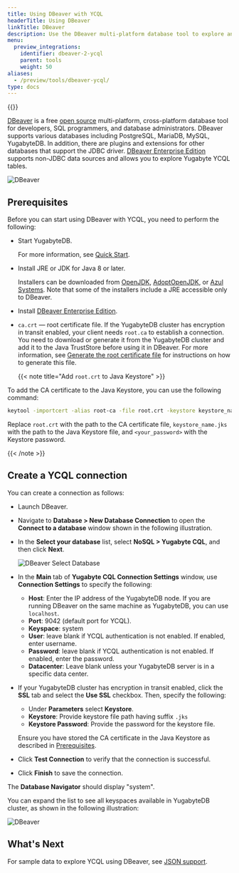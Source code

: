 ```yaml
---
title: Using DBeaver with YCQL
headerTitle: Using DBeaver
linkTitle: DBeaver
description: Use the DBeaver multi-platform database tool to explore and query YugabyteDB YCQL.
menu:
  preview_integrations:
    identifier: dbeaver-2-ycql
    parent: tools
    weight: 50
aliases:
  - /preview/tools/dbeaver-ycql/
type: docs
---
```


{{<api-tabs>}}

[DBeaver](https://dbeaver.io/) is a free [open source](https://github.com/dbeaver/dbeaver) multi-platform, cross-platform database tool for developers, SQL programmers, and database administrators. DBeaver supports various databases including PostgreSQL, MariaDB, MySQL, YugabyteDB. In addition, there are plugins and extensions for other databases that support the JDBC driver. [DBeaver Enterprise Edition](https://dbeaver.com/) supports non-JDBC data sources and allows you to explore Yugabyte YCQL tables.

![DBeaver](/images/develop/tools/dbeaver/dbeaver-view.png)

## Prerequisites

Before you can start using DBeaver with YCQL, you need to perform the following:

- Start YugabyteDB.

  For more information, see [Quick Start](/preview/tutorials/quick-start/macos/).

- Install JRE or JDK for Java 8 or later.

  Installers can be downloaded from [OpenJDK](http://jdk.java.net/), [AdoptOpenJDK](https://adoptopenjdk.net/), or [Azul Systems](https://www.azul.com/downloads/zulu-community/). Note that some of the installers include a JRE accessible only to DBeaver.

- Install [DBeaver Enterprise Edition](https://dbeaver.com/download/enterprise/).

- `ca.crt` — root certificate file. If the YugabyteDB cluster has encryption in transit enabled, your client needs `root.ca` to establish a connection. You need to download or generate it from the YugabyteDB cluster and add it to the Java TrustStore before using it in DBeaver. For more information, see [Generate the root certificate file](../../../secure/tls-encryption/server-certificates/#generate-the-root-certificate-file) for instructions on how to generate this file.

  {{< note title="Add `root.crt` to Java Keystore" >}}

To add the CA certificate to the Java Keystore, you can use the following command:

```bash
keytool -importcert -alias root-ca -file root.crt -keystore keystore_name.jks -storetype JKS -storepass <your_password> -noprompt
```

Replace `root.crt` with the path to the CA certificate file, `keystore_name.jks` with the path to the Java Keystore file, and `<your_password>`  with the  Keystore password.

  {{< /note >}}

## Create a YCQL connection

You can create a connection as follows:

- Launch DBeaver.
- Navigate to **Database > New Database Connection** to open the **Connect to a database** window shown in the following illustration.
- In the **Select your database** list, select **NoSQL > Yugabyte CQL**, and then click **Next**.

    ![DBeaver Select Database](/images/develop/tools/dbeaver/dbeaver-select-db-ycql.png)

- In the **Main** tab of **Yugabyte CQL Connection Settings** window, use **Connection Settings** to specify the following:
  - **Host**: Enter the IP address of the YugabyteDB node. If you are running DBeaver on the same machine as YugabyteDB, you can use `localhost`.
  - **Port**: 9042 (default port for YCQL).
  - **Keyspace**: system
  - **User**: leave blank if YCQL authentication is not enabled. If enabled, enter username.
  - **Password**: leave blank if YCQL authentication is not enabled. If enabled, enter the password.
  - **Datacenter**: Leave blank unless your YugabyteDB server is in a specific data center.

- If your YugabyteDB cluster has encryption in transit enabled, click the **SSL** tab and select the **Use SSL** checkbox. Then, specify the following:
  - Under **Parameters** select **Keystore**.
  - **Keystore**: Provide keystore file path having suffix `.jks`
  - **Keystore Password**: Provide the password for the keystore file.

  Ensure you have stored the CA certificate in the Java Keystore as described in [Prerequisites](#prerequisites).

- Click **Test Connection** to verify that the connection is successful.
- Click **Finish** to save the connection.

The **Database Navigator** should display "system".

You can expand the list to see all keyspaces available in YugabyteDB cluster, as shown in the following illustration:

![DBeaver](/images/develop/tools/dbeaver/dbeaver-ycql-system.png)

## What's Next

For sample data to explore YCQL using DBeaver, see [JSON support](../../../explore/ycql-language/jsonb-ycql/).
